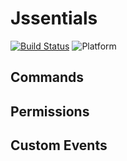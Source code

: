 # Jssentials
[![Build Status](https://travis-ci.org/JagSwag2014/Jssentials.svg?branch=1.8)](https://travis-ci.org/JagSwag2014/Jssentials) ![Platform](https://img.shields.io/badge/Platform-Spigot-yellow.svg?style=flat
)

## Commands

## Permissions

## Custom Events

